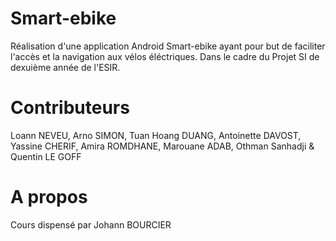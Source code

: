 # Smart-ebike

Réalisation d'une application Android Smart-ebike ayant pour but de faciliter l'accès et la navigation aux vélos éléctriques.
Dans le cadre du Projet SI de dexuième année de l'ESIR.

# Contributeurs

Loann NEVEU, Arno SIMON, Tuan Hoang DUANG, Antoinette DAVOST, Yassine CHERIF, Amira ROMDHANE, Marouane ADAB, Othman Sanhadji & Quentin LE GOFF

# A propos

Cours dispensé par Johann BOURCIER
